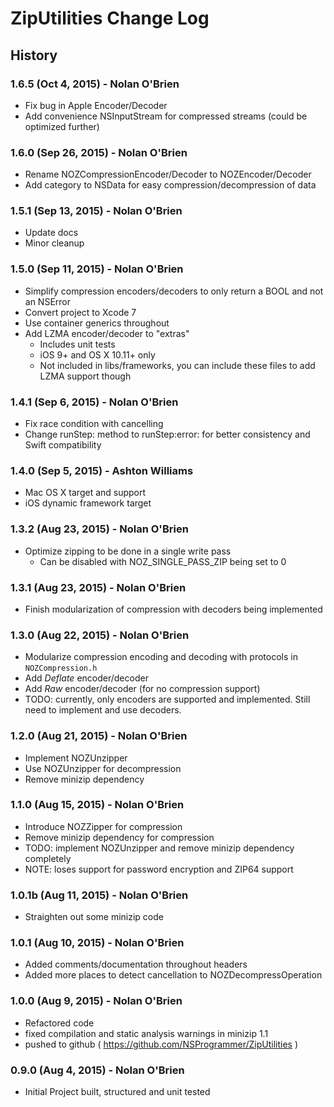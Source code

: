 # ZipUtilities Change Log

## History

### 1.6.5  (Oct 4, 2015) - Nolan O'Brien

- Fix bug in Apple Encoder/Decoder
- Add convenience NSInputStream for compressed streams (could be optimized further)

### 1.6.0  (Sep 26, 2015) - Nolan O'Brien

- Rename NOZCompressionEncoder/Decoder to NOZEncoder/Decoder
- Add category to NSData for easy compression/decompression of data

### 1.5.1  (Sep 13, 2015) - Nolan O'Brien

- Update docs
- Minor cleanup

### 1.5.0  (Sep 11, 2015) - Nolan O'Brien

- Simplify compression encoders/decoders to only return a BOOL and not an NSError
- Convert project to Xcode 7
- Use container generics throughout
- Add LZMA encoder/decoder to "extras"
  - Includes unit tests
  - iOS 9+ and OS X 10.11+ only
  - Not included in libs/frameworks, you can include these files to add LZMA support though

### 1.4.1  (Sep 6, 2015) - Nolan O'Brien

- Fix race condition with cancelling
- Change runStep: method to runStep:error: for better consistency and Swift compatibility

### 1.4.0  (Sep 5, 2015) - Ashton Williams

- Mac OS X target and support
- iOS dynamic framework target

### 1.3.2  (Aug 23, 2015) - Nolan O'Brien

- Optimize zipping to be done in a single write pass
  - Can be disabled with NOZ_SINGLE_PASS_ZIP being set to 0

### 1.3.1  (Aug 23, 2015) - Nolan O'Brien

- Finish modularization of compression with decoders being implemented

### 1.3.0  (Aug 22, 2015) - Nolan O'Brien

- Modularize compression encoding and decoding with protocols in `NOZCompression.h`
- Add _Deflate_ encoder/decoder
- Add _Raw_ encoder/decoder (for no compression support)
- TODO: currently, only encoders are supported and implemented. Still need to implement and use decoders.

### 1.2.0  (Aug 21, 2015) - Nolan O'Brien

- Implement NOZUnzipper
- Use NOZUnzipper for decompression
- Remove minizip dependency

### 1.1.0  (Aug 15, 2015) - Nolan O'Brien

- Introduce NOZZipper for compression
- Remove minizip dependency for compression
- TODO: implement NOZUnzipper and remove minizip dependency completely
- NOTE: loses support for password encryption and ZIP64 support

### 1.0.1b (Aug 11, 2015) - Nolan O'Brien

- Straighten out some minizip code

### 1.0.1 (Aug 10, 2015) - Nolan O'Brien

- Added comments/documentation throughout headers
- Added more places to detect cancellation to NOZDecompressOperation

### 1.0.0 (Aug 9, 2015) - Nolan O'Brien

- Refactored code
- fixed compilation and static analysis warnings in minizip 1.1
- pushed to github ( https://github.com/NSProgrammer/ZipUtilities )

### 0.9.0 (Aug 4, 2015) - Nolan O'Brien

- Initial Project built, structured and unit tested
